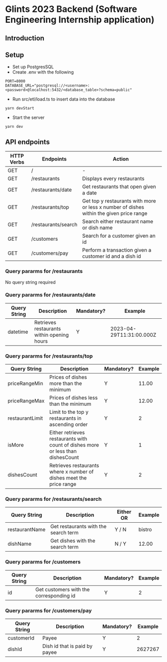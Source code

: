 # Glints 2023 Backend (Software Engineering Internship application)

## Introduction

## Setup

-   Set up PostgresSQL
-   Create .env with the following

```
PORT=8000
DATABASE_URL="postgresql://<username>:<password>@localhost:5432/<database_table>?schema=public"
```

-   Run src/etl/load.ts to insert data into the database

```
yarn devStart
```

-   Start the server

```
yarn dev
```

## API endpoints

| HTTP Verbs | Endpoints           | Action                                                                                  |
| ---------- | ------------------- | --------------------------------------------------------------------------------------- |
| GET        | /                   | -                                                                                       |
| GET        | /restaurants        | Displays every restaurants                                                              |
| GET        | /restaurants/date   | Get restaurants that open given a date                                                  |
| GET        | /restaurants/top    | Get top y restaurants with more or less x number of dishes within the given price range |
| GET        | /restaurants/search | Search either restaurant name or dish name                                              |
| GET        | /customers          | Search for a customer given an id                                                       |
| GET        | /customers/pay      | Perform a transaction given a customer id and a dish id                                 |

### Query pararms for /restaurants

No query string required

### Query pararms for /restaurants/date

| Query String | Description                                | Mandatory? | Example                  |
| ------------ | ------------------------------------------ | ---------- | ------------------------ |
| datetime     | Retrieves restaurants within opening hours | Y          | 2023-04-29T11:31:00.000Z |

### Query pararms for /restaurants/top

| Query String    | Description                                                                     | Mandatory? | Example |
| --------------- | ------------------------------------------------------------------------------- | ---------- | ------- |
| priceRangeMin   | Prices of dishes more than the minimum                                          | Y          | 11.00   |
| priceRangeMax   | Prices of dishes less than the minimum                                          | Y          | 12.00   |
| restaurantLimit | Limit to the top y restaurants in ascending order                               | Y          | 2       |
| isMore          | Either retrieves restaurants with count of dishes more or less than dishesCount | Y          | 1       |
| dishesCount     | Retrieves restaurants where x number of dishes meet the price range             | Y          | 2       |

### Query pararms for /restaurants/search

| Query String   | Description                          | Either OR | Example |
| -------------- | ------------------------------------ | --------- | ------- |
| restaurantName | Get restaurants with the search term | Y / N     | bistro  |
| dishName       | Get dishes with the search term      | N / Y     | 12.00   |

### Query pararms for /customers

| Query String | Description                             | Mandatory? | Example |
| ------------ | --------------------------------------- | ---------- | ------- |
| id           | Get customers with the corresponding id | Y          | 2       |

### Query pararms for /customers/pay

| Query String | Description                   | Mandatory? | Example |
| ------------ | ----------------------------- | ---------- | ------- |
| customerId   | Payee                         | Y          | 2       |
| dishId       | Dish id that is paid by payee | Y          | 2627267 |
